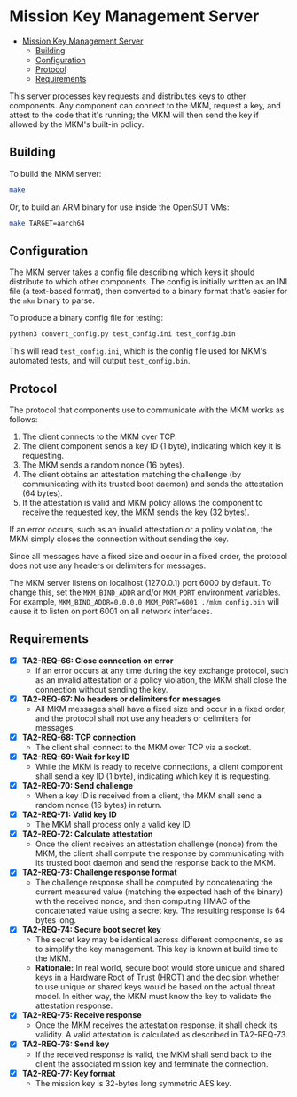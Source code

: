 # Mission Key Management Server

- [Mission Key Management Server](#mission-key-management-server)
  - [Building](#building)
  - [Configuration](#configuration)
  - [Protocol](#protocol)
  - [Requirements](#requirements)

This server processes key requests and distributes keys to other components.
Any component can connect to the MKM, request a key, and attest to the code
that it's running; the MKM will then send the key if allowed by the MKM's
built-in policy.

## Building

To build the MKM server:

```sh
make
```

Or, to build an ARM binary for use inside the OpenSUT VMs:

```sh
make TARGET=aarch64
```

## Configuration

The MKM server takes a config file describing which keys it should distribute
to which other components.  The config is initially written as an INI file (a
text-based format), then converted to a binary format that's easier for the
`mkm` binary to parse.

To produce a binary config file for testing:

```sh
python3 convert_config.py test_config.ini test_config.bin
```

This will read `test_config.ini`, which is the config file used for MKM's
automated tests, and will output `test_config.bin`.


## Protocol

The protocol that components use to communicate with the MKM works as follows:

1. The client connects to the MKM over TCP.
2. The client component sends a key ID (1 byte), indicating which key it is
   requesting.
3. The MKM sends a random nonce (16 bytes).
4. The client obtains an attestation matching the challenge (by communicating
   with its trusted boot daemon) and sends the attestation (64 bytes).
5. If the attestation is valid and MKM policy allows the component to receive
   the requested key, the MKM sends the key (32 bytes).

If an error occurs, such as an invalid attestation or a policy violation, the
MKM simply closes the connection without sending the key.

Since all messages have a fixed size and occur in a fixed order, the protocol
does not use any headers or delimiters for messages.

The MKM server listens on localhost (127.0.0.1) port 6000 by default.  To
change this, set the `MKM_BIND_ADDR` and/or `MKM_PORT` environment variables.
For example, `MKM_BIND_ADDR=0.0.0.0 MKM_PORT=6001 ./mkm config.bin` will cause
it to listen on port 6001 on all network interfaces.

## Requirements

* [X] **TA2-REQ-66: Close connection on error**
  * If an error occurs at any time during the key exchange protocol, such as an invalid attestation or a policy violation, the MKM shall close the connection without sending the key.
* [X] **TA2-REQ-67: No headers or delimiters for messages**
  * All MKM messages shall have a fixed size and occur in a fixed order, and the protocol shall not use any headers or delimiters for messages.
* [X] **TA2-REQ-68: TCP connection**
  * The client shall connect to the MKM over TCP via a socket.
* [X] **TA2-REQ-69: Wait for key ID**
  * While the MKM is ready to receive connections, a client component shall send a key ID (1 byte), indicating which key it is requesting.
* [X] **TA2-REQ-70: Send challenge**
  * When a key ID is received from a client, the MKM shall send a random nonce (16 bytes) in return.
* [X] **TA2-REQ-71: Valid key ID**
  * The MKM shall process only a valid key ID.
* [X] **TA2-REQ-72: Calculate attestation**
  * Once the client receives an attestation challenge (nonce) from the MKM, the client shall compute the response by communicating with its trusted boot daemon and send the response back to the MKM.
* [X] **TA2-REQ-73: Challenge response format**
  * The challenge response shall be computed by concatenating the current measured value (matching the expected hash of the binary) with the received nonce, and then computing HMAC of the concatenated value using a secret key. The resulting response is 64 bytes long.
* [X] **TA2-REQ-74: Secure boot secret key**
  * The secret key may be identical across different components, so as to simplify the key management. This key is known at build time to the MKM.
  * **Rationale:** In real world, secure boot would store unique and shared keys in a Hardware Root of Trust (HROT) and the decision whether to use unique or shared keys would be based on the actual threat model. In either way, the MKM must know the key to validate the attestation response.
* [X] **TA2-REQ-75: Receive response**
  * Once the MKM receives the attestation response, it shall check its validity. A valid attestation is calculated as described in TA2-REQ-73.
* [X] **TA2-REQ-76: Send key**
  * If the received response is valid, the MKM shall send back to the client the associated mission key and terminate the connection.
* [x] **TA2-REQ-77: Key format**
  * The mission key is 32-bytes long symmetric AES key.

